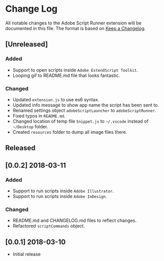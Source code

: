 # Change Log
All notable changes to the Adobe Script Runner extension will be documented in this file. The format is based on [Keep a Changelog](http://keepachangelog.com/en/1.0.0/).


## [Unreleased]

### Added
- Support to open scripts inside `Adobe ExtendScript Toolkit`.
- Looping gif to README.md file that looks fantastic.
 
### Changed
- Updated `extension.js` to use es6 syntax.
- Updated info message to show app name the script has been sent to.
- Renamed settings object `adobeScriptLauncher` to `adobeScriptRunner`.
- Fixed typos in `README.md`.
- Changed location of temp file `Snippet.js` to `~/.vscode` instead of `~/Desktop` folder.
- Created `resources` folder to dump all image files there.

## Released

## [0.0.2] 2018-03-11
### Added
- Support to run scripts inside `Adobe Illustrator`.
- Support to run scripts inside `Adobe InDesign`.

### Changed
- README.md and CHANGELOG.md files to reflect changes.
- Refactored `scriptCommands` object.

## [0.0.1] 2018-03-10
- Initial release
